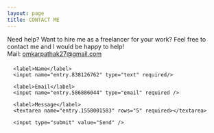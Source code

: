 ```yaml
---
layout: page
title: CONTACT ME
---
```


<p class="message scroll-effect" style="margin-bottom: 20px;">
  Need help? Want to hire me as a freelancer for your work? Feel free to contact me and I would be happy to help!
  <br />
  Mail: <a href="mailto: omkarpathak27@gmail.com">omkarpathak27@gmail.com</a>
</p>

<script type="text/javascript">var submitted=false;</script>
 <iframe name="hidden_iframe" id="hidden_iframe" style="display:none;" onload="if(submitted)  {window.location='/thank-you/';}"></iframe>

<!-- Tutorial from:https://blog.webjeda.com/google-form-customize/ -->
<form class="form scroll-effect" action="https://docs.google.com/forms/d/e/1FAIpQLSf_hWmD9pNG2OpgAN49pbfOoN6bgfQWZ57wUgLSGuIpqLaVng/formResponse"  method="post" target="hidden_iframe" 
onsubmit="submitted=true;">
   
      <label>Name</label>
      <input name="entry.838126762" type="text" required/>
      
      <label>Email</label>
      <input name="entry.586886044" type="email" required />

      <label>Message</label>
      <textarea name="entry.1558001583" rows="5" required></textarea>

      <input type="submit" value="Send" />

</form>